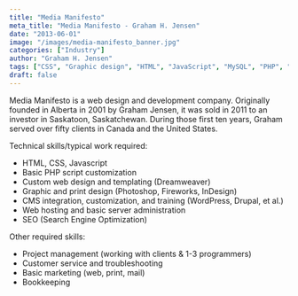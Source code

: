 ```yaml
---
title: "Media Manifesto"
meta_title: "Media Manifesto - Graham H. Jensen"
date: "2013-06-01"
image: "/images/media-manifesto_banner.jpg"
categories: ["Industry"]
author: "Graham H. Jensen"
tags: ["CSS", "Graphic design", "HTML", "JavaScript", "MySQL", "PHP", "UX", "Web design"]
draft: false
---
```


Media Manifesto is a web design and development company. Originally founded in Alberta in 2001 by Graham Jensen, it was sold in 2011 to an investor in Saskatoon, Saskatchewan. During those first ten years, Graham served over fifty clients in Canada and the United States.

Technical skills/typical work required:

- HTML, CSS, Javascript
- Basic PHP script customization
- Custom web design and templating (Dreamweaver)
- Graphic and print design (Photoshop, Fireworks, InDesign)
- CMS integration, customization, and training (WordPress, Drupal, et al.)
- Web hosting and basic server administration
- SEO (Search Engine Optimization)

Other required skills:

- Project management (working with clients & 1-3 programmers)
- Customer service and troubleshooting
- Basic marketing (web, print, mail)
- Bookkeeping
